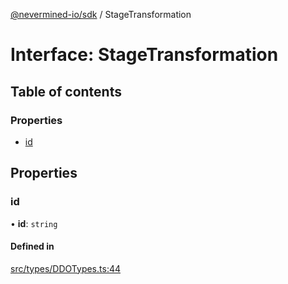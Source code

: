 [@nevermined-io/sdk](../code-reference.md) / StageTransformation

# Interface: StageTransformation

## Table of contents

### Properties

- [id](StageTransformation.md#id)

## Properties

### id

• **id**: `string`

#### Defined in

[src/types/DDOTypes.ts:44](https://github.com/nevermined-io/sdk-js/blob/e4809d494b1dd12cc268e67289765b571409560d/src/types/DDOTypes.ts#L44)
